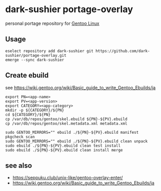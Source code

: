 # dark-sushier portage-overlay

personal portage repository for [Gentoo Linux](http://www.gentoo.org/)

## Usage

``` shell
eselect repository add dark-sushier git https://github.com/dark-sushier/portage-overlay.git
emerge --sync dark-sushier
```

## Create ebuild

see https://wiki.gentoo.org/wiki/Basic_guide_to_write_Gentoo_Ebuilds/ja

``` shell
export PN=<app-name>
export PV=<app-version>
export CATEGORY=<app-category>
mkdir -p ${CATEGORY}/${PN}
cd ${CATEGORY}/${PN}
cp /var/db/repos/gentoo/skel.ebuild ${PN}-${PV}.ebuild
cp /var/db/repos/gentoo/skel.metadata.xml metadata.xml

sudo GENTOO_MIRRORS="" ebuild ./${PN}-${PV}.ebuild manifest
pkgcheck scan
sudo GENTOO_MIRRORS="" ebuild ./${PN}-${PV}.ebuild clean unpack
sudo ebuild ./${PN}-${PV}.ebuild clean test install
sudo ebuild ./${PN}-${PV}.ebuild clean install merge
```

## see also

- https://seppuku.club/unix-like/gentoo-overlay-enter/
- https://wiki.gentoo.org/wiki/Basic_guide_to_write_Gentoo_Ebuilds/ja
